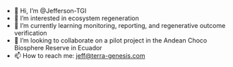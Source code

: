 - 👋 Hi, I’m @Jefferson-TGI
- 👀 I’m interested in ecosystem regeneration
- 🌱 I’m currently learning monitoring, reporting, and regenerative outcome verification
- 💞️ I’m looking to collaborate on a pilot project in the Andean Choco Biosphere Reserve in Ecuador
- 📫 How to reach me: jeff@terra-genesis.com

<!---
Jefferson-TGI/Jefferson-TGI is a ✨ special ✨ repository because its `README.md` (this file) appears on your GitHub profile.
You can click the Preview link to take a look at your changes.
--->
